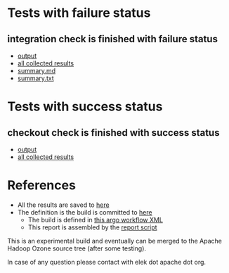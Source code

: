 # Tests with failure status

## integration check is finished with failure status

   * [output](https://raw.githubusercontent.com/elek/ozone-ci-03/master/pr/pr-hdds-426-6hq9p/integration/output.log)
   * [all collected results](https://github.com/elek/ozone-ci-03/tree/master/pr/pr-hdds-426-6hq9p/integration)
   * [summary.md](https://github.com/elek/ozone-ci-03/tree/master/pr/pr-hdds-426-6hq9p/integration/summary.md)
   * [summary.txt](https://github.com/elek/ozone-ci-03/tree/master/pr/pr-hdds-426-6hq9p/integration/summary.txt)



# Tests with success status

## checkout check is finished with success status

   * [output](https://raw.githubusercontent.com/elek/ozone-ci-03/master/pr/pr-hdds-426-6hq9p/checkout/output.log)
   * [all collected results](https://github.com/elek/ozone-ci-03/tree/master/pr/pr-hdds-426-6hq9p/checkout)




# References

 * All the results are saved to [here](https://github.com/elek/ozone-ci-03/tree/master/pr/pr-hdds-426-6hq9p/)
 * The definition is the build is committed to [here](https://github.com/elek/argo-ozone)
    * The build is defined in [this argo workflow XML](https://github.com/elek/argo-ozone/blob/master/ozone-build.yaml)
    * This report is assembled by the [report script](https://github.com/elek/argo-ozone/blob/master/scripts/report.sh)

This is an experimental build and eventually can be merged to the Apache Hadoop Ozone source tree (after some testing).

In case of any question please contact with elek dot apache dot org.
